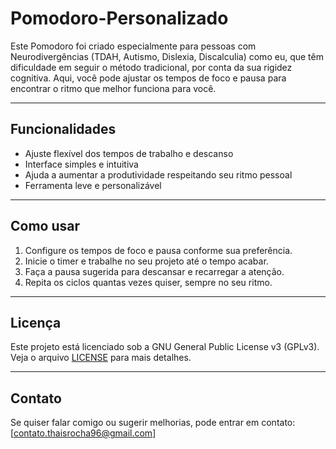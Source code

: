 # Pomodoro-Personalizado

Este Pomodoro foi criado especialmente para pessoas com Neurodivergências (TDAH, Autismo, Dislexia, Discalculia) como eu, que têm dificuldade em seguir o método tradicional, 
por conta da sua rigidez cognitiva. 
Aqui, você pode ajustar os tempos de foco e pausa para encontrar o ritmo que melhor funciona para você.

---

## Funcionalidades

- Ajuste flexível dos tempos de trabalho e descanso  
- Interface simples e intuitiva  
- Ajuda a aumentar a produtividade respeitando seu ritmo pessoal  
- Ferramenta leve e personalizável  

---

## Como usar

1. Configure os tempos de foco e pausa conforme sua preferência.  
2. Inicie o timer e trabalhe no seu projeto até o tempo acabar.  
3. Faça a pausa sugerida para descansar e recarregar a atenção.  
4. Repita os ciclos quantas vezes quiser, sempre no seu ritmo.  

---


## Licença

Este projeto está licenciado sob a GNU General Public License v3 (GPLv3). Veja o arquivo [LICENSE](LICENSE) para mais detalhes.

---

## Contato

Se quiser falar comigo ou sugerir melhorias, pode entrar em contato:  
[contato.thaisrocha96@gmail.com]
